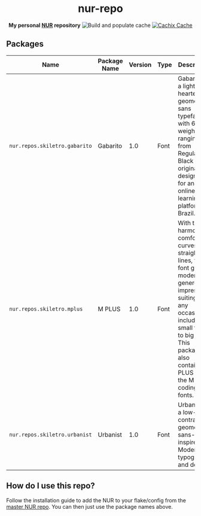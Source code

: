 <div>
<center>
<h1>nur-repo</h1>
<b>My personal <a href="https://github.com/nix-community/NUR">NUR</a> repository</b>

<img src="https://github.com/skiletro/nur-repo/workflows/Build%20and%20populate%20cache/badge.svg" alt="Build and populate cache">
<a href="https://skiletro.cachix.org"><img src=https://img.shields.io/badge/cachix-skiletro-blue.svg" alt="Cachix Cache"></a>
</center>
</div>

## Packages
| Name | Package Name | Version | Type | Description |
|------|--------------|---------|------|-------------|
| `nur.repos.skiletro.gabarito` | Gabarito | 1.0 | Font | Gabarito is a light-hearted geometric sans typeface with 6 weights ranging from Regular to Black originally designed for an online learning platform in Brazil. |
| `nur.repos.skiletro.mplus` | M PLUS | 1.0 | Font | With the harmony of comfortable curves and straight lines, this font gives modern and generous impression, suiting for any occasions including small texts to big titles. This package also contains M PLUS 2 and the M PLUS coding fonts. |
| `nur.repos.skiletro.urbanist` | Urbanist | 1.0 | Font | Urbanist is a low-contrast, geometric sans-serif inspired by Modernist typography and design. |

## How do I use this repo?
Follow the installation guide to add the NUR to your flake/config from the [master NUR repo](https://github.com/nix-community/NUR). You can then just use the package names above.